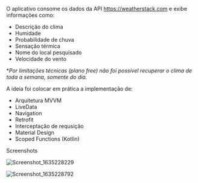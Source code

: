 
O aplicativo consome os dados da API https://weatherstack.com e exibe informações como: 
- Descrição do clima
- Humidade
- Probabilidade de chuva
- Sensação térmica
- Nome do local pesquisado
- Velocidade do vento

**Por limitações técnicas (plano free) não foi possível recuperar o clima de toda a semana, somente do dia.*

A ideia foi colocar em prática a implementação de:
- Arquitetura MVVM
- LiveData
- Navigation
- Retrofit 
- Interceptação de requsição
- Material Design
- Scoped Functions (Kotlin)

Screenshots

![Screenshot_1635228229](https://user-images.githubusercontent.com/44878255/138819175-4bc4d06c-8ec0-4564-9f5c-b5738dd17f8d.png)

![Screenshot_1635228792](https://user-images.githubusercontent.com/44878255/138819189-ce9c29a9-f88a-46fe-925d-bfb043d0ca48.png)
